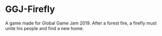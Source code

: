 # GGJ-Firefly
A game made for Global Game Jam 2019. After a forest fire, a firefly must unite his people and find a new home.
